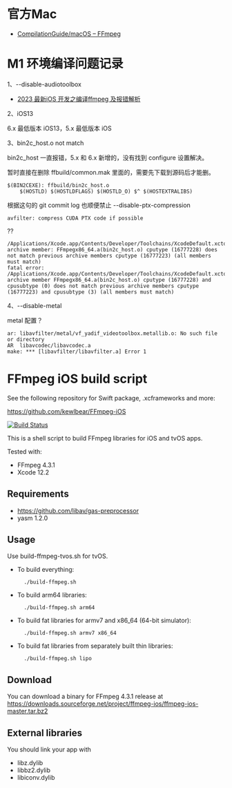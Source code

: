 
# 官方Mac

* [CompilationGuide/macOS – FFmpeg](https://trac.ffmpeg.org/wiki/CompilationGuide/macOS#Compiling)

# M1 环境编译问题记录

1、--disable-audiotoolbox

* [2023 最新iOS 开发之编译ffmpeg 及报错解析](https://www.jianshu.com/p/f5265b062f54)

2、iOS13

6.x 最低版本 iOS13，5.x 最低版本 iOS

3、bin2c_host.o not match

bin2c_host 一直报错，5.x 和 6.x 新增的，没有找到 configure 设置解决。

暂时直接在删除 ffbuild/common.mak 里面的，需要先下载到源码后才能删。

~~~
$(BIN2CEXE): ffbuild/bin2c_host.o
	$(HOSTLD) $(HOSTLDFLAGS) $(HOSTLD_O) $^ $(HOSTEXTRALIBS)
~~~

根据这句的 git commit log 也顺便禁止 --disable-ptx-compression	
	
~~~
avfilter: compress CUDA PTX code if possible
~~~

??

~~~
/Applications/Xcode.app/Contents/Developer/Toolchains/XcodeDefault.xctoolchain/usr/bin/ranlib: archive member: FFmpegx86_64.a(bin2c_host.o) cputype (16777228) does not match previous archive members cputype (16777223) (all members must match)
fatal error: /Applications/Xcode.app/Contents/Developer/Toolchains/XcodeDefault.xctoolchain/usr/bin/lipo: archive member FFmpegx86_64.a(bin2c_host.o) cputype (16777228) and cpusubtype (0) does not match previous archive members cputype (16777223) and cpusubtype (3) (all members must match)
~~~

4、--disable-metal

metal 配置？

~~~
ar: libavfilter/metal/vf_yadif_videotoolbox.metallib.o: No such file or directory
AR	libavcodec/libavcodec.a
make: *** [libavfilter/libavfilter.a] Error 1
~~~


# FFmpeg iOS build script

See the following repository for Swift package, .xcframeworks and more:

https://github.com/kewlbear/FFmpeg-iOS

[![Build Status](https://travis-ci.org/kewlbear/FFmpeg-iOS-build-script.svg?branch=master)](https://travis-ci.org/kewlbear/FFmpeg-iOS-build-script)

This is a shell script to build FFmpeg libraries for iOS and tvOS apps.

Tested with:

* FFmpeg 4.3.1
* Xcode 12.2

## Requirements

* https://github.com/libav/gas-preprocessor
* yasm 1.2.0

## Usage

Use build-ffmpeg-tvos.sh for tvOS.

* To build everything:

        ./build-ffmpeg.sh

* To build arm64 libraries:

        ./build-ffmpeg.sh arm64

* To build fat libraries for armv7 and x86_64 (64-bit simulator):

        ./build-ffmpeg.sh armv7 x86_64

* To build fat libraries from separately built thin libraries:

        ./build-ffmpeg.sh lipo

## Download

You can download a binary for FFmpeg 4.3.1 release at https://downloads.sourceforge.net/project/ffmpeg-ios/ffmpeg-ios-master.tar.bz2

## External libraries

You should link your app with

* libz.dylib
* libbz2.dylib
* libiconv.dylib
